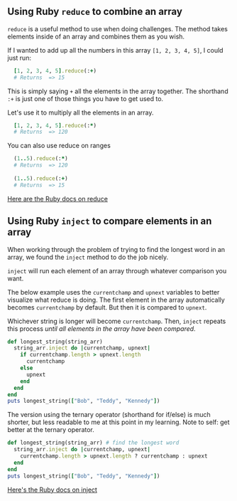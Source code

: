 ## Using Ruby `reduce` to combine an array

`reduce` is a useful method to use when doing challenges. The method takes elements inside of an array and combines them as you wish.

If I wanted to add up all the numbers in this array `[1, 2, 3, 4, 5]`, I could just run:
```ruby
  [1, 2, 3, 4, 5].reduce(:+)
  # Returns  => 15
```

This is simply saying  `+` all the elements in the array together. The shorthand `:+` is just one of those things you have to get used to.


Let's use it to multiply all the elements in an array.

```ruby
  [1, 2, 3, 4, 5].reduce(:*)
  # Returns  => 120
```

You can also use reduce on ranges

```ruby
  (1..5).reduce(:*)
  # Returns  => 120
  
  (1..5).reduce(:+)
  # Returns  => 15
```

[Here are the Ruby docs on reduce](http://ruby-doc.org/core-2.2.1/Enumerable.html#method-i-reduce)

## Using Ruby `inject` to compare elements in an array

When working through the problem of trying to find the longest word in an array, we found the `inject` method to do the job nicely.

`inject` will run each element of an array through whatever comparison you want.

The below example uses the `currentchamp` and `upnext` variables to better visualize what reduce is doing. The first element in the array automatically becomes `currentchamp` by default. But then it is compared to `upnext`. 

Whichever string is longer will become `currentchamp`. Then, `inject` repeats this process *until all elements in the array have been compared*.

```ruby
def longest_string(string_arr)
  string_arr.inject do |currentchamp, upnext|
    if currentchamp.length > upnext.length
      currentchamp
    else
      upnext
    end
  end
end
puts longest_string(["Bob", "Teddy", "Kennedy"])
```

The version using the ternary operator (shorthand for if/else) is much shorter, but less readable to me at this point in my learning. Note to self: get better at the ternary operator.

```ruby
def longest_string(string_arr) # find the longest word
  string_arr.inject do |currentchamp, upnext|
    currentchamp.length > upnext.length ? currentchamp : upnext
  end
end
puts longest_string(["Bob", "Teddy", "Kennedy"])
```

[Here's the Ruby docs on inject](http://ruby-doc.org/core-2.2.1/Enumerable.html#method-i-inject)
